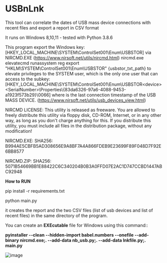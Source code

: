 # USBnLnk
This tool can correlate the dates of USB mass device connections with recent files and  export a report in CSV format

It runs on Windows 8,10,11 - tested with Python 3.8.6

This program export the Windows key: [HKEY_LOCAL_MACHINE\SYSTEM\ControlSet001\Enum\USBSTOR]
via NIRCMD.EXE (https://www.nirsoft.net/utils/nircmd.html) nircmd.exe elevatecmd runassystem reg export "HKLM\\SYSTEM\\ControlSet001\\Enum\\USBSTOR" {usbstor_txt_path} to elevate privileges to the SYSTEM user, which is the only one user that can access to the subkey:[HKEY_LOCAL_MACHINE\SYSTEM\ControlSet001\Enum\USBSTOR\<device>\<SerialNumber>\Properties\\{83da6326-97a6-4088-9453-a1923f573b29}\0066] where is the last connection timestamp of the USB MASS DEVICE. (https://www.nirsoft.net/utils/usb_devices_view.html)

NIRCMD LICENSE: This utility is released as freeware. You are allowed to freely distribute this utility via floppy disk, CD-ROM, Internet, or in any other way, as long as you don't charge anything for this. If you distribute this utility, you must include all files in the distribution package, without any modification!

NIRCMD.EXE: SHA256: B994AE5CBFB5AD308656E9A8BF7A4A866FDEB9E23699F89F048D7F92E6BB8577

NIRCMD.ZIP: SHA256: 5071B54669BB1E88422C6C340204B0B3A0FFD07E2AC1D747CCBD1447ABC92948

**How to RUN**

pip install -r requirements.txt

python main.py

it creates the report and the two CSV files (list of usb devices and list of recent files) in the same directory of the program.

You can create an **EXEcutable** file for Windows using this command::

 **pyinstaller --clean --hidden-import babel.numbers --onefile --add-binary nircmd.exe;. --add-data nb_usb.py;. --add-data lnkfile.py;. main.py**

![image](https://github.com/nannib/USBnLnk/assets/12171140/ff2aed33-77be-4748-a8d4-16de5c8c2134)




